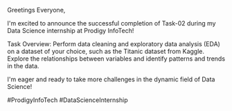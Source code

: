 Greetings Everyone,

I'm excited to announce the successful completion of Task-02 during my Data Science internship at Prodigy InfoTech!

Task Overview: Perform data cleaning and exploratory data analysis (EDA) on a dataset of your choice, such as the Titanic dataset from Kaggle. Explore the relationships between variables and identify patterns and trends in the data.

I'm eager and ready to take more challenges in the dynamic field of Data Science!


#ProdigyInfoTech
#DataScienceInternship

